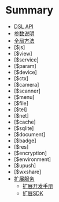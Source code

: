# Summary

* [DSL API](README.md)
* [参数说明](chapter1.md)
* [全局方法](global_methods.md)
* [$js]
* [$view]
* [$service]
* [$param]
* [$device]
* [$ctx]
* [$camera]
* [$scanner]
* [$menu]
* [$file]
* [$tel]
* [$net]
* [$cache]
* [$sqlite]
* [$document]
* [$badge]
* [$res]
* [$encryption]
* [$environment]
* [$upush]
* [$wxshare]
* [扩展服务](articles/doc/2c948d085861b41701588fc9f681001f.md)
    * [扩展开发手册](articles/doc/2c948d0858947d5c0158f22006860023.md)
    * [扩展SDK](articles/doc/2c948d0858947d5c0158f220688c0024.md)

